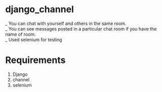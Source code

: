 # django_channel

_ You can chat with yourself and others in the same room.                                                                                                  
_ You can see messages posted in a particular chat room if you have the name of room.                                                                       
_ Used selenium for testing

# Requirements
1) Django
2) channel
3) selenium


